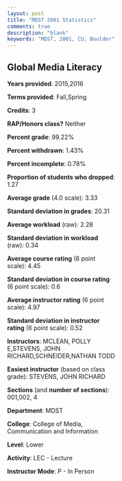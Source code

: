 ```yaml
---
layout: post
title: "MDST 2001 Statistics"
comments: true
description: "blank"
keywords: "MDST, 2001, CU, Boulder"
--- 
```

<head>
<script src="https://ajax.googleapis.com/ajax/libs/jquery/2.1.3/jquery.min.js"></script>
<script src="https://dl.dropboxusercontent.com/s/pc42nxpaw1ea4o9/highcharts.js?dl=0"></script>
<!-- <script src="../assets/js/highcharts.js"></script> -->
<style type="text/css">@font-face {
	font-family: "Bebas Neue";
	src: url(https://www.filehosting.org/file/details/544349/BebasNeue%20Regular.otf) format("opentype");
	}
	h1.Bebas { 
		font-family: "Bebas Neue", Verdana, Tahoma;
	}
</style>
</head>
<body>
	<div id="container" style="float: right; width: 45%; height: 88%; margin-left: 2.5%; margin-right: 2.5%;"></div>
	<script language="JavaScript">
		$(document).ready(function() {
		var chart = {type: 'column'};
		var title = {text: 'Grade Distribution'};
		var xAxis = {categories: ['A','B','C','D','F'],crosshair: true};
		var yAxis = {min: 0,title: {text: 'Percentage'}};
		var tooltip = {headerFormat: '<center><b><span style="font-size:20px">{point.key}</span></b></center>',
		               pointFormat: '<td style="padding:0"><b>{point.y:.1f}%</b></td>',
		               footerFormat: '</table>',shared: true,useHTML: true};
		var plotOptions = {column: {pointPadding: 0.0,borderWidth: 0}};  
		var credits = {enabled: false};var series= [{name: 'Percent',data: [44.16,50.0,4.55,0.65,0.65,]}];
		var json = {};
		json.chart = chart;
		json.title = title;
		json.tooltip = tooltip;
		json.xAxis = xAxis;
		json.yAxis = yAxis;  
		json.series = series;
		json.plotOptions = plotOptions;  
		json.credits = credits;
		$('#container').highcharts(json);
	});
	</script>
</body>
			   
## Global Media Literacy

**Years provided**: 2015,2016

**Terms provided**: Fall,Spring

**Credits**: 3

**RAP/Honors class?** Neither

**Percent grade**: 99.22%

**Percent withdrawn**: 1.43%

**Percent incomplete**: 0.78%

**Proportion of students who dropped**: 1.27

**Average grade** (4.0 scale): 3.33

**Standard deviation in grades**: 20.31

**Average workload** (raw): 2.28

**Standard deviation in workload** (raw): 0.34

**Average course rating** (6 point scale): 4.45

**Standard deviation in course rating** (6 point scale): 0.6

**Average instructor rating** (6 point scale): 4.97

**Standard deviation in instructor rating** (6 point scale): 0.52

**Instructors**: MCLEAN, POLLY E,STEVENS, JOHN RICHARD,SCHNEIDER,NATHAN TODD

**Easiest instructor** (based on class grade): STEVENS, JOHN RICHARD

**Sections** (and **number of sections**): 001,002, 4

**Department**: MDST

**College**: College of Media, Communication and Information

**Level**: Lower

**Activity**: LEC - Lecture

**Instructor Mode**: P  - In Person